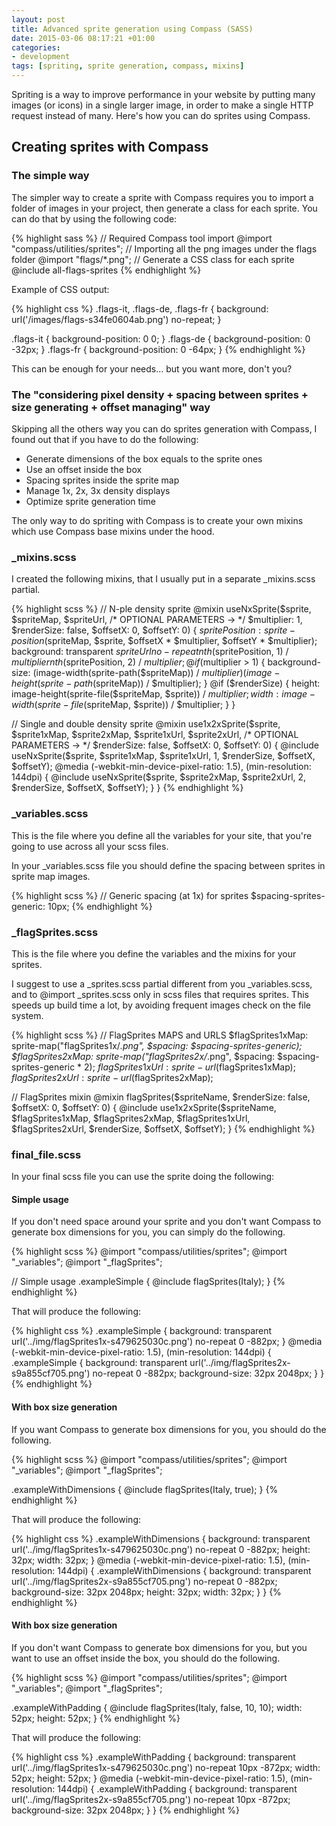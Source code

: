 ```yaml
---
layout: post
title: Advanced sprite generation using Compass (SASS)
date: 2015-03-06 08:17:21 +01:00
categories:
- development
tags: [spriting, sprite generation, compass, mixins]
---
```

Spriting is a way to improve performance in your website by putting many images (or icons) in a single larger image, in order to make a single HTTP request instead of many. Here's how you can do sprites using Compass.

## Creating sprites with Compass

### The simple way

The simpler way to create a sprite with Compass requires you to import a folder of images in your project, then generate a class for each sprite. You can do that by using the following code:

{% highlight sass %}
// Required Compass tool import
@import "compass/utilities/sprites";
// Importing all the png images under the flags folder
@import "flags/*.png";
// Generate a CSS class for each sprite
@include all-flags-sprites
{% endhighlight %}

Example of CSS output:

{% highlight css %}
.flags-it,
.flags-de,
.flags-fr { 
  background: url('/images/flags-s34fe0604ab.png') no-repeat; }

.flags-it { background-position: 0 0; }
.flags-de { background-position: 0 -32px; }
.flags-fr { background-position: 0 -64px; }
{% endhighlight %}

This can be enough for your needs... but you want more, don't you?

### The "considering pixel density + spacing between sprites + size generating + offset managing" way

Skipping all the others way you can do sprites generation with Compass, I found out that if you have to do the following:

*   Generate dimensions of the box equals to the sprite ones
*   Use an offset inside the box
*   Spacing sprites inside the sprite map
*   Manage 1x, 2x, 3x density displays
*   Optimize sprite generation time

The only way to do spriting with Compass is to create your own mixins which use Compass base mixins under the hood.

### _mixins.scss

I created the following mixins, that I usually put in a separate _mixins.scss partial.

{% highlight scss %}
// N-ple density sprite
@mixin useNxSprite($sprite, $spriteMap, $spriteUrl, /* OPTIONAL PARAMETERS -> */ $multiplier: 1, $renderSize: false, $offsetX: 0, $offsetY: 0) {
  $spritePosition: sprite-position($spriteMap, $sprite, $offsetX * $multiplier, $offsetY * $multiplier);
  background: transparent $spriteUrl no-repeat nth($spritePosition, 1) / $multiplier nth($spritePosition, 2) / $multiplier;
  @if ($multiplier > 1) {
    background-size: (image-width(sprite-path($spriteMap)) / $multiplier) (image-height(sprite-path($spriteMap)) / $multiplier);
  }
  @if ($renderSize) {
    height: image-height(sprite-file($spriteMap, $sprite)) / $multiplier;
    width: image-width(sprite-file($spriteMap, $sprite)) / $multiplier;
  }
}

// Single and double density sprite
@mixin use1x2xSprite($sprite, $sprite1xMap, $sprite2xMap, $sprite1xUrl, $sprite2xUrl, /* OPTIONAL PARAMETERS -> */ $renderSize: false, $offsetX: 0, $offsetY: 0) {
  @include useNxSprite($sprite, $sprite1xMap, $sprite1xUrl, 1, $renderSize, $offsetX, $offsetY);
  @media (-webkit-min-device-pixel-ratio: 1.5), (min-resolution: 144dpi) {
    @include useNxSprite($sprite, $sprite2xMap, $sprite2xUrl, 2, $renderSize, $offsetX, $offsetY);
  }
}
{% endhighlight %}

### _variables.scss

This is the file where you define all the variables for your site, that you're going to use across all your scss files.

In your _variables.scss file you should define the spacing between sprites in sprite map images.

{% highlight scss %}
// Generic spacing (at 1x) for sprites
$spacing-sprites-generic: 10px;
{% endhighlight %}

### _flagSprites.scss

This is the file where you define the variables and the mixins for your sprites.

I suggest to use a _sprites.scss partial different from you _variables.scss, and to @import _sprites.scss only in scss files that requires sprites. This speeds up build time a lot, by avoiding frequent images check on the file system.

{% highlight scss %}
// FlagSprites MAPS and URLS
$flagSprites1xMap: sprite-map("flagSprites1x/*.png", $spacing: $spacing-sprites-generic);
$flagSprites2xMap: sprite-map("flagSprites2x/*.png", $spacing: $spacing-sprites-generic * 2);
$flagSprites1xUrl: sprite-url($flagSprites1xMap);
$flagSprites2xUrl: sprite-url($flagSprites2xMap);

// FlagSprites mixin
@mixin flagSprites($spriteName, $renderSize: false, $offsetX: 0, $offsetY: 0) {
    @include use1x2xSprite($spriteName, $flagSprites1xMap, $flagSprites2xMap, $flagSprites1xUrl, $flagSprites2xUrl, $renderSize, $offsetX, $offsetY);
}
{% endhighlight %}

### final_file.scss

In your final scss file you can use the sprite doing the following:

#### Simple usage

If you don't need space around your sprite and you don't want Compass to generate box dimensions for you, you can simply do the following.

{% highlight scss %}
@import "compass/utilities/sprites";
@import "_variables";
@import "_flagSprites";

// Simple usage
.exampleSimple {
    @include flagSprites(Italy);
}
{% endhighlight %}

That will produce the following:

{% highlight css %}
.exampleSimple {
  background: transparent url('../img/flagSprites1x-s479625030c.png') no-repeat 0 -882px;
}
@media (-webkit-min-device-pixel-ratio: 1.5), (min-resolution: 144dpi) {
  .exampleSimple {
    background: transparent url('../img/flagSprites2x-s9a855cf705.png') no-repeat 0 -882px;
    background-size: 32px 2048px;
  }
}
{% endhighlight %}

#### With box size generation

If you want Compass to generate box dimensions for you, you should do the following.

{% highlight scss %}
@import "compass/utilities/sprites";
@import "_variables";
@import "_flagSprites";

.exampleWithDimensions {
    @include flagSprites(Italy, true);
}
{% endhighlight %}

That will produce the following:

{% highlight css %}
.exampleWithDimensions {
  background: transparent url('../img/flagSprites1x-s479625030c.png') no-repeat 0 -882px;
  height: 32px;
  width: 32px;
}
@media (-webkit-min-device-pixel-ratio: 1.5), (min-resolution: 144dpi) {
  .exampleWithDimensions {
    background: transparent url('../img/flagSprites2x-s9a855cf705.png') no-repeat 0 -882px;
    background-size: 32px 2048px;
    height: 32px;
    width: 32px;
  }
}
{% endhighlight %}

#### With box size generation

If you don't want Compass to generate box dimensions for you, but you want to use an offset inside the box, you should do the following.

{% highlight scss %}
@import "compass/utilities/sprites";
@import "_variables";
@import "_flagSprites";

.exampleWithPadding {
    @include flagSprites(Italy, false, 10, 10);
    width: 52px; height: 52px;
}
{% endhighlight %}

That will produce the following:

{% highlight css %}
.exampleWithPadding {
  background: transparent url('../img/flagSprites1x-s479625030c.png') no-repeat 10px -872px;
  width: 52px;
  height: 52px;
}
@media (-webkit-min-device-pixel-ratio: 1.5), (min-resolution: 144dpi) {
  .exampleWithPadding {
    background: transparent url('../img/flagSprites2x-s9a855cf705.png') no-repeat 10px -872px;
    background-size: 32px 2048px;
  }
}
{% endhighlight %}